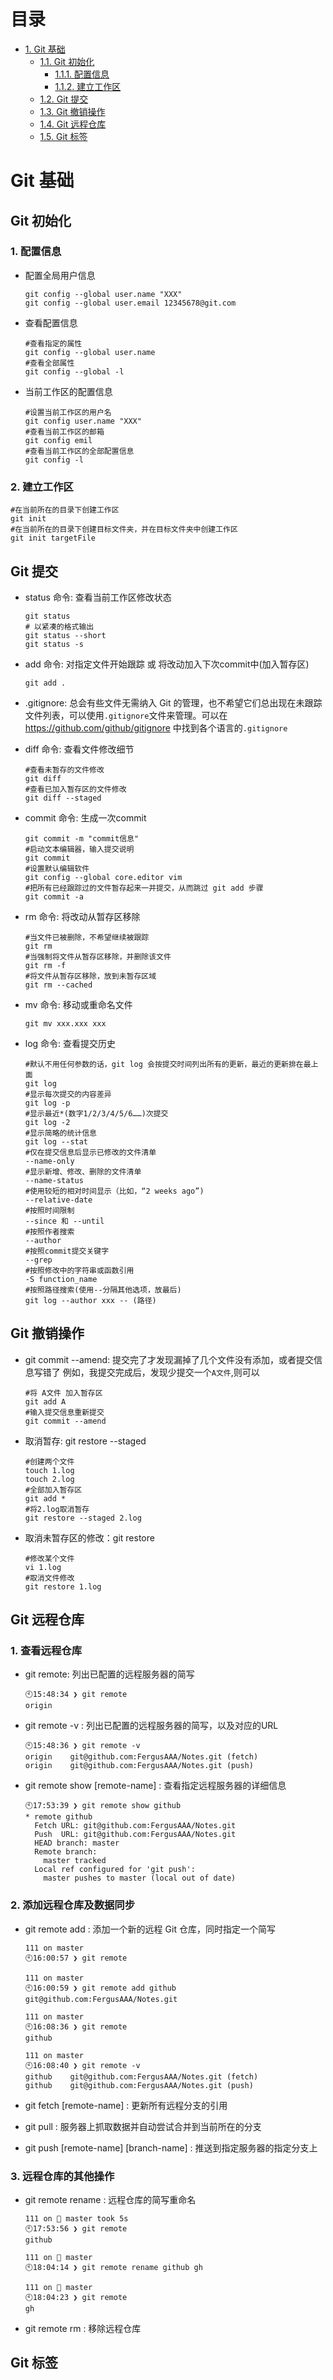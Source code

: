 # 目录
- [1. Git 基础](#git-基础)
	- [1.1. Git 初始化](#git-初始化)
		- [1.1.1. 配置信息](#1-配置信息)
		- [1.1.2. 建立工作区](#2-建立工作区)
	- [1.2. Git 提交](#git-提交)
	- [1.3. Git 撤销操作](#git-撤销操作)	
	- [1.4. Git 远程仓库](#git-远程仓库)
	- [1.5. Git 标签](#git-标签)



# Git 基础

## Git 初始化

### 1. 配置信息
- 配置全局用户信息
	```shell
	git config --global user.name "XXX"
	git config --global user.email 12345678@git.com
	```
- 查看配置信息
	```shell
	#查看指定的属性
	git config --global user.name
	#查看全部属性
	git config --global -l
	```
-  当前工作区的配置信息
	```shell
	#设置当前工作区的用户名
	git config user.name "XXX"
	#查看当前工作区的邮箱
	git config emil
	#查看当前工作区的全部配置信息
	git config -l
	```

### 2. 建立工作区
```shell
#在当前所在的目录下创建工作区
git init
#在当前所在的目录下创建目标文件夹，并在目标文件夹中创建工作区
git init targetFile
```

## Git 提交
- status 命令: 查看当前工作区修改状态
	 ```shell
	git status
	# 以紧凑的格式输出
	git status --short
	git status -s
	```
	
- add 命令: 对指定文件开始跟踪 或 将改动加入下次commit中(加入暂存区)
	```shell
	git add .
	```
	
- .gitignore: 总会有些文件无需纳入 Git 的管理，也不希望它们总出现在未跟踪文件列表，可以使用``.gitignore``文件来管理。可以在  https://github.com/github/gitignore 中找到各个语言的``.gitignore``

- diff 命令: 查看文件修改细节

   ```shell
   #查看未暂存的文件修改
   git diff
   #查看已加入暂存区的文件修改
   git diff --staged
   ```

- commit 命令: 生成一次commit

   ```shell
   git commit -m "commit信息"
   #启动文本编辑器，输入提交说明
   git commit
   #设置默认编辑软件
   git config --global core.editor vim
   #把所有已经跟踪过的文件暂存起来一并提交，从而跳过 git add 步骤
   git commit -a
   ```

- rm 命令: 将改动从暂存区移除

  ```shell
  #当文件已被删除，不希望继续被跟踪
  git rm
  #当强制将文件从暂存区移除，并删除该文件
  git rm -f
  #将文件从暂存区移除，放到未暂存区域
  git rm --cached
  ```

- mv 命令: 移动或重命名文件

  ```shell
  git mv xxx.xxx xxx
  ```

- log 命令: 查看提交历史

  ```shell
  #默认不用任何参数的话，git log 会按提交时间列出所有的更新，最近的更新排在最上面
  git log
  #显示每次提交的内容差异
  git log -p
  #显示最近*(数字1/2/3/4/5/6……)次提交
  git log -2
  #显示简略的统计信息
  git log --stat
  #仅在提交信息后显示已修改的文件清单
  --name-only
  #显示新增、修改、删除的文件清单
  --name-status
  #使用较短的相对时间显示（比如，“2 weeks ago”)
  --relative-date
  #按照时间限制
  --since 和 --until
  #按照作者搜索
  --author
  #按照commit提交关键字
  --grep
  #按照修改中的字符串或函数引用
  -S function_name
  #按照路径搜索(使用--分隔其他选项，放最后)
  git log --author xxx -- (路径)
  ```

## Git 撤销操作

- git commit --amend: 提交完了才发现漏掉了几个文件没有添加，或者提交信息写错了
  例如，我提交完成后，发现少提交一个``A文件``,则可以

  ```shell
  #将 A文件 加入暂存区
  git add A
  #输入提交信息重新提交
  git commit --amend
  ```

- 取消暂存: git restore --staged <file>

  ```shell
  #创建两个文件
  touch 1.log
  touch 2.log
  #全部加入暂存区
  git add *
  #将2.log取消暂存
  git restore --staged 2.log
  ```

- 取消未暂存区的修改：git restore <file>

  ```shell
  #修改某个文件
  vi 1.log
  #取消文件修改
  git restore 1.log
  ```


## Git 远程仓库

### 1. 查看远程仓库

- git remote: 列出已配置的远程服务器的简写

  ```shell
  🕙15:48:34 ❯ git remote
  origin
  ```

- git remote -v : 列出已配置的远程服务器的简写，以及对应的URL

  ```shell
  🕙15:48:36 ❯ git remote -v                                           
  origin	git@github.com:FergusAAA/Notes.git (fetch)
  origin	git@github.com:FergusAAA/Notes.git (push)
  ```

- git remote show [remote-name] : 查看指定远程服务器的详细信息

  ```shell
  🕙17:53:39 ❯ git remote show github
  * remote github
    Fetch URL: git@github.com:FergusAAA/Notes.git
    Push  URL: git@github.com:FergusAAA/Notes.git
    HEAD branch: master
    Remote branch:
      master tracked
    Local ref configured for 'git push':
      master pushes to master (local out of date)
  ```

### 2. 添加远程仓库及数据同步

- git remote add <shortname> <url> : 添加一个新的远程 Git 仓库，同时指定一个简写

  ```shell
  111 on master 
  🕙16:00:57 ❯ git remote   
  
  111 on master 
  🕙16:00:59 ❯ git remote add github git@github.com:FergusAAA/Notes.git
  
  111 on master 
  🕙16:08:36 ❯ git remote                                              
  github
  
  111 on master 
  🕙16:08:40 ❯ git remote -v                                           
  github	git@github.com:FergusAAA/Notes.git (fetch)
  github	git@github.com:FergusAAA/Notes.git (push)
  ```

- git fetch [remote-name] : 更新所有远程分支的引用

- git pull : 服务器上抓取数据并自动尝试合并到当前所在的分支

- git push [remote-name] [branch-name] : 推送到指定服务器的指定分支上

### 3. 远程仓库的其他操作

- git remote rename <old> <new> : 远程仓库的简写重命名

  ```shell
  111 on  master took 5s 
  🕙17:53:56 ❯ git remote            
  github
  
  111 on  master 
  🕙18:04:14 ❯ git remote rename github gh
  
  111 on  master 
  🕙18:04:23 ❯ git remote                 
  gh
  ```

- git remote rm <name> : 移除远程仓库

## Git 标签
